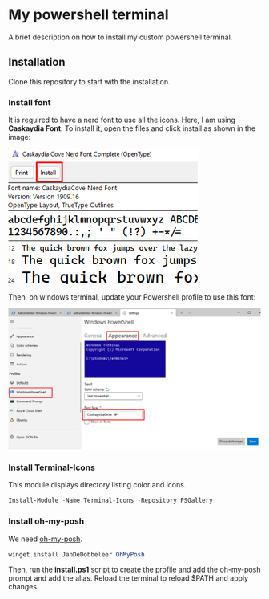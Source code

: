 # My powershell terminal

A brief description on how to install my custom powershell terminal.

## Installation

Clone this repository to start with the installation.

### Install font

It is required to have a nerd font to use all the icons. Here, I am using **Caskaydia Font**. To install it, open the files and click install as shown in the image:

![Install-Fonts](assets/Install-Caskaydia-Font.png)

Then, on windows terminal, update your Powershell profile to use this font:

![Terminal-Font](assets/Terminal-Font.png)

### Install Terminal-Icons

This module displays directory listing color and icons.

```ps1
Install-Module -Name Terminal-Icons -Repository PSGallery
```

### Install oh-my-posh

We need [oh-my-posh](https://ohmyposh.dev/).

```ps1
winget install JanDeDobbeleer.OhMyPosh
```

Then, run the **install.ps1** script to create the profile and add the oh-my-posh prompt and add the alias.
Reload the terminal to reload $PATH and apply changes.
